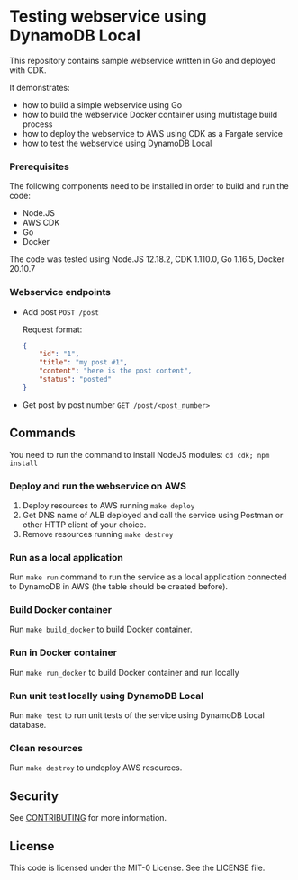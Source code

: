 # Testing webservice using DynamoDB Local

This repository contains sample webservice written in Go and deployed with CDK.

It demonstrates:
* how to build a simple webservice using Go
* how to build the webservice Docker container using multistage build process
* how to deploy the webservice to AWS using CDK as a Fargate service
* how to test the webservice using DynamoDB Local

### Prerequisites
The following components need to be installed in order to build and run the code:
* Node.JS
* AWS CDK
* Go
* Docker

The code was tested using Node.JS 12.18.2, CDK 1.110.0, Go 1.16.5, Docker 20.10.7


### Webservice endpoints
* Add post `POST /post`

    Request format:
    ```json
    {
        "id": "1",
        "title": "my post #1",
        "content": "here is the post content",
        "status": "posted"
    }
    ````
* Get post by post number `GET /post/<post_number>`

## Commands

You need to run the command to install NodeJS modules: `cd cdk; npm install`

### Deploy and run the webservice on AWS

1. Deploy resources to AWS running `make deploy`
2. Get DNS name of ALB deployed and call the service using Postman or other HTTP client of your choice.
3. Remove resources running `make destroy`

### Run as a local application

Run `make run` command to run the service as a local application connected to DynamoDB in AWS (the table should be created before).

### Build Docker container

Run `make build_docker` to build Docker container.

### Run in Docker container

Run `make run_docker` to build Docker container and run locally

### Run unit test locally using DynamoDB Local

Run `make test` to run unit tests of the service using DynamoDB Local database.

### Clean resources

Run `make destroy` to undeploy AWS resources.

## Security

See [CONTRIBUTING](CONTRIBUTING.md#security-issue-notifications) for more information.

## License

This code is licensed under the MIT-0 License. See the LICENSE file.